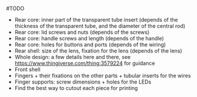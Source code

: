 #TODO

* Rear core: inner part of the transparent tube insert (depends of the thickness of the transparent tube, and the diameter of the central rod)
* Rear core: lid screws and nuts (depends of the screws)
* Rear core: handle screws and length (depends of the handle)
* Rear core: holes for buttons and ports (depends of the wiring)
* Rear shell: size of the lens, fixation for the lens (depends of the lens)
* Whole design: a few details here and there, see https://www.thingiverse.com/thing:3579224 for guidance
* Front shell
* Fingers + their fixations on the other parts + tubular inserts for the wires
* Finger supports: screw dimensions + holes for the LEDs
* Find the best way to cutout each piece for printing
